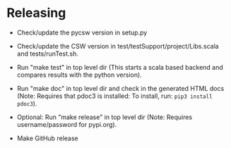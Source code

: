 # Releasing

* Check/update the pycsw version in setup.py

* Check/update the CSW version in test/testSupport/project/Libs.scala and tests/runTest.sh.

* Run "make test" in top level dir
  (This starts a scala based backend and compares results with the python version).
 

* Run "make doc" in top level dir and check in the generated HTML docs
  (Note: Requires that pdoc3 is installed: To install, run: `pip3 install pdoc3`).

* Optional: Run "make release" in top level dir
  (Note: Requires username/password for pypi.org).

* Make GitHub release

